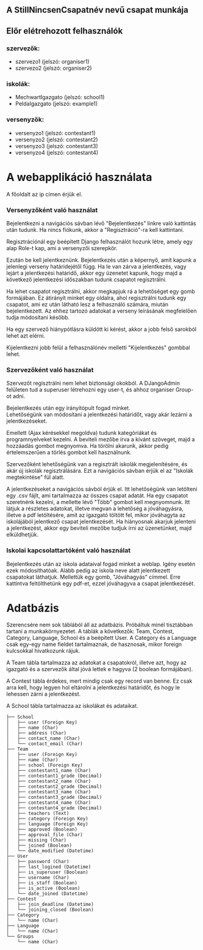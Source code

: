 ## A StillNincsenCsapatnév nevű csapat munkája

## Előr elétrehozott felhasználók
### szervezők:
- szervezo1 (jelszó: organiser1)
- szervezo2 (jelszó: organiser2)

### iskolák:
- MechwartIgazgato (jelszó: school1)
- PeldaIgazgato (jelszó: example1)

### versenyzők:
- versenyzo1 (jelszó: contestant1)
- versenyzo2 (jelszó: contestant2)
- versenyzo3 (jelszó: contestant3)
- versenyzo4 (jelszó: contestant4)

# A webapplikáció használata
A főoldalt az ip címen érjük el.

### Versenyzőként való használat
Bejelentkezni a navigációs sávban lévő "Bejelentkezés" linkre való kattintás után tudunk. Ha nincs fiókunk, akkor a "Regisztráció"-ra kell kattintani.

Regisztrációnál egy beépített Django felhasználót hozunk létre, amely egy alap Role-t kap, ami a versenyzői szerepkör.

Ezután be kell jelentkeznünk. Bejelentkezés után a képernyő, amit kapunk a jelenlegi verseny határidejétől függ. Ha le van zárva a jelentkezés, vagy lejárt a jelentkezési határidő, akkor egy üzenetet kapunk, hogy majd a következő jelentkezési időszakban tudunk csapatot regisztrálni.

Ha lehet csapatot regisztrálni, akkor megkapjuk rá a lehetőséget egy gomb formájában. Ez átirányít minket egy oldalra, ahol regisztrálni tudunk egy csapatot, ami ez után látható lesz a felhasználó számára, miután bejelentkezett. Az ehhez tartozó adatokat a verseny leírásának megfelelően tudja módosítani később.

Ha egy szervező hiánypótlásra küldött ki kérést, akkor a jobb felső sarokból lehet azt elérni.

Kijelentkezni jobb felül a felhasználónév melletti "Kijelentkezés" gombbal lehet.

### Szervezőként való használat
Szervezőt regisztrálni nem lehet biztonsági okokból. A DJangoAdmin felületen tud a superuser létrehozni egy user-t, és ahhoz organiser Group-ot adni.

Bejelentkezés után egy irányítópult fogad minket.\
Lehetőségünk van módosítani a jelentkezési határidőt, vagy akár lezárni a jelentkezéseket.

Emellett (Ajax kérésekkel megoldva) tudunk kategóriákat és programnyelveket kezelni. A beviteli mezőbe írva a kívánt szöveget, majd a hozzáadás gombot megnyomva. Ha törölni akarunk, akkor pedig értelemszerűen a törlés gombot kell használnunk.

Szervezőként lehetőségünk van a regisztrált iskolák megjelenítésére, és akár új iskolák regisztrálására. Ezt a navigációs sávban érjük el az "Iskolák megtekintése" fül alatt.

A jelentkezéseket a navigációs sávból érjük el. Itt lehetőségünk van letölteni egy .csv fájlt, ami tartalmazza az összes csapat adatát. Ha egy csapatot szeretnénk kezelni, a mellette lévő "Több" gombot kell megnyomnunk. Itt látjuk a részletes adatokat, illetve megvan a lehetőség a jóváhagyásra, illetve a pdf letöltésére, amit az igazgató töltött fel, mikor jóváhagyta az iskolájából jelentkező csapat jelentkezését. Ha hiányosnak akarjuk jelenteni a jelentkezést, akkor egy beviteli mezőbe tudjuk írni az üzenetünket, majd elküldhetjük.

### Iskolai kapcsolattartóként való használat
Bejelentkezés után az iskola adataival fogad minket a weblap. Igény esetén ezek módosíthatóak. Alább pedig az iskola neve alatt jelentkezett csapatokat láthatjuk. Mellettük egy gomb, "Jóváhagyás" címmel. Erre kattintva feltölthetünk egy pdf-et, ezzel jóváhagyva a csapat jelentkezését.


# Adatbázis
Szerencsére nem sok táblából áll az adatbázis. Próbáltuk minél tisztábban tartani a munkakörnyezetet. A táblák a következők: Team, Contest, Category, Language, School és a beépített User.
A Category és a Language csak egy-egy name fieldet tartalmaznak, de hasznosak, mikor foreign kulcsokkal hivatkozunk rájuk.

A Team tábla tartalmazza az adatokat a csapatokról, illetve azt, hogy az igazgató és a szervezők által jóvá lettek e hagyva (2 boolean formájában).

A Contest tábla érdekes, mert mindig csak egy record van benne. Ez csak arra kell, hogy legyen hol eltárolni a jelentkezési határidőt, és hogy le lehessen zárni a jelentkezést.

A School tábla tartalmazza az iskolákat és adataikat.
```
├── School
│   ├── user (Foreign Key)
│   ├── name (Char)
│   ├── address (Char)
│   ├── contact_name (Char)
│   └── contact_email (Char)
├── Team
│   ├── user (Foreign Key)
│   ├── name (Char)
│   ├── school (Foreign Key)
│   ├── contestant1_name (Char)
│   ├── contestant1_grade (Decimal)
│   ├── contestant2_name (Char)
│   ├── contestant2_grade (Decimal)
│   ├── contestant3_name (Char)
│   ├── contestant3_grade (Decimal)
│   ├── contestant4_name (Char)
│   ├── contestant4_grade (Decimal)
│   ├── teachers (Text)
│   ├── category (Foreign Key)
│   ├── language (Foreign Key)
│   ├── approved (Boolean)
│   ├── approval_file (Char)
│   ├── missing (Char)
│   ├── joined (Boolean)
│   └── date_modified (Datetime)
├── User
│   ├── password (Char)
│   ├── last_logined (Datetime)
│   ├── is_superuser (Boolean)
│   ├── username (Char)
│   ├── is_staff (Boolean)
│   ├── is_active (Boolean)
│   └── date_joined (Datetime)
├── Contest
│   ├── join_deadline (Datetime)
│   └── joining_closed (Boolean)
├── Category
│   └── name (Char)
├── Language
│   └── name (Char)
└── Groups
    └── name (Char)
```
